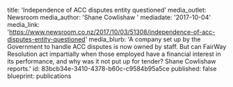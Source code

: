title: 'Independence of ACC disputes entity questioned'
media_outlet: Newsroom
media_author: 'Shane Cowlishaw '
mediadate: '2017-10-04'
media_link: 'https://www.newsroom.co.nz/2017/10/03/51308/independence-of-acc-disputes-entity-questioned'
media_blurb: 'A company set up by the Government to handle ACC disputes is now owned by staff. But can FairWay Resolution act impartially when those employed have a financial interest in its performance, and why was it not put up for tender? Shane Cowlishaw reports.'
id: 83bcb34e-3410-4378-b60c-c9584b95a5ce
published: false
blueprint: publications
